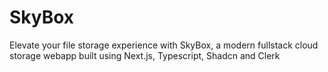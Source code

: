 # SkyBox
Elevate your file storage experience with SkyBox, a modern fullstack cloud storage webapp built using Next.js, Typescript, Shadcn and Clerk
